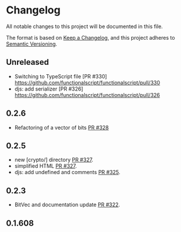 # Changelog

All notable changes to this project will be documented in this file.

The format is based on [Keep a Changelog](https://keepachangelog.com/en/1.0.0/),
and this project adheres to [Semantic Versioning](https://semver.org/spec/v2.0.0.html).

## Unreleased

- Switching to TypeScript file [PR #330] https://github.com/functionalscript/functionalscript/pull/330
- djs: add serializer [PR #326] https://github.com/functionalscript/functionalscript/pull/326

## 0.2.6

- Refactoring of a vector of bits [PR #328](https://github.com/functionalscript/functionalscript/pull/328)

## 0.2.5

- new [crypto/] directory [PR #327](https://github.com/functionalscript/functionalscript/pull/327).
- simplified HTML [PR #327](https://github.com/functionalscript/functionalscript/pull/327).
- djs: add undefined and comments [PR #325](https://github.com/functionalscript/functionalscript/pull/325).

## 0.2.3

- BitVec and documentation update [PR #322](https://github.com/functionalscript/functionalscript/pull/322).

## 0.1.608
